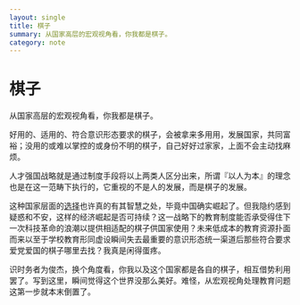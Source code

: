 ```yaml
---
layout: single
title: 棋子
summary: 从国家高层的宏观视角看，你我都是棋子。
category: note
---
```


# 棋子

从国家高层的宏观视角看，你我都是棋子。

好用的、适用的、符合意识形态要求的棋子，会被拿来多用用，发展国家，共同富裕；没用的或难以掌控的或身份不明的棋子，自己好好过家家，上面不会主动找麻烦。

人才强国战略就是通过制度手段将以上两类人区分出来，所谓『以人为本』的理念也是在这一范畴下执行的，它重视的不是人的发展，而是棋子的发展。

这种国家层面的[选择](/note/choice.html)也许真的有其智慧之处，毕竟中国确实崛起了。但我隐约感到疑惑和不安，这样的经济崛起是否可持续？这一战略下的教育制度能否承受得住下一次科技革命的浪潮以提供相适配的棋子供国家使用？未来低成本的教育资源扑面而来以至于学校教育形同虚设瞬间失去最重要的意识形态统一渠道后那些符合要求爱党爱国的棋子哪里去找？我真是闲得蛋疼。

识时务者为俊杰，换个角度看，你我以及这个国家都是各自的棋子，相互借势利用罢了。写到这里，瞬间觉得这个世界没那么美好。难怪，从宏观视角处理教育问题这第一步就本末倒置了。
